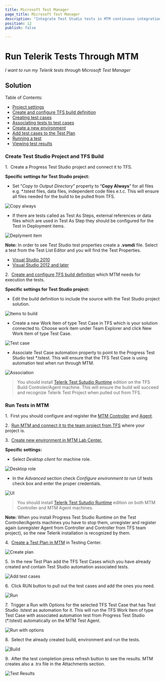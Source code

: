```yaml
---
title: Microsoft Test Manager
page_title: Microsoft Test Manager
description: "Integrate Test Studio tests in MTM continuous integration. Execute Test Studio tests with MTM."
position: 12
publish: false

---
```

# Run Telerik Tests Through МТМ

*I want to run my Telerik tests through Microsoft Test Manager*

## Solution

Table of Contents:

* <a href="/advanced-topics/build-server/mtm#project-settings">Project settings</a>
* <a href="/advanced-topics/build-server/mtm#create-and-configure-tfs-build-definition">Create and configure TFS build definition</a>
* <a href="/advanced-topics/build-server/mtm#create-test-cases">Creating test cases</a>
* <a href="/advanced-topics/build-server/mtm#associate-test-case">Associating tests to test cases</a>
* <a href="/advanced-topics/build-server/mtm#create-a-new-environment">Create a new environment</a>
* <a href="/advanced-topics/build-server/mtm#add-test-cases">Add test cases to the Test Plan</a>
* <a href="/advanced-topics/build-server/mtm#runnin-a-test">Running a test</a>
* <a href="/advanced-topics/build-server/mtm#viewing-test-results">Viewing test results</a>

### Create Test Studio Project and TFS Build

1.&nbsp; <a name="project-settings"></a>Create a Progress Test Studio project and connect it to TFS. 

**Specific settings for Test Studio project:**

* Set “*Copy to Output Directory*” property to “**Copy Always**” for all files e.g. *.tstest files, data files, independent code files e.t.c. This will ensure all files needed for the build to be pulled from TFS.

![Copy always][1]

* If there are tests called as Test As Steps, external references or data files which are used in Test As Step they should be configured for the Test in Deployment items. 
	
![Deplyment item][2]

**Note:** In order to see Test Studio test properties create a **.vsmdi** file. Select a test from the Test List Editor and you will find the Test Properties.

*  <a href="/getting-started/test-execution/visual-studio-test-list" target="_blank">Visual Studio 2010</a>
*  <a href="/getting-started/test-execution/visual-studio-2012-and-later-test-list" target="_blank">Visual Studio 2012 and later</a>

2.&nbsp; <a href="https://msdn.microsoft.com/en-us/library/ms181716.aspx" target="_blank" id="create-and-configure-tfs-build-definition">Create and configure TFS build definition</a> which MTM needs for execution the tests.

**Specific settings for Test Studio project:**

* Edit the build definition to include the source with the Test Studio project solution.

![Items to build][3]

* <a name="create-test-cases"></a>Create a new Work Item of type Test Case in TFS which is your solution connected to. Choose work item under Team Explorer and click New Work Item of type Test Case.

![Test case][4]

* <a name="associate-test-case"></a>Associate Test Case automation property to point to the Progress Test Studio test *.tstest. This will ensure that the TFS Test Case is using automation test when run through MTM.

![Association][5]

> You should install <a href="/general-information/test-studio-run-time" target="_blank">Telerik Test Sutudio Runtime</a> edition on the TFS Build Controler/Agent machine. This will ensure the build will succeed and recognize Telerik Test Project when pulled out from TFS.

### Run Tests in MTM

1.&nbsp; First you should configure and register the <a href="https://msdn.microsoft.com/en-us/library/hh546460.aspx" target="_blank">MTM Controller</a> and <a href="https://msdn.microsoft.com/en-us/library/dd648127.aspx" target="_blank">Agent</a>.

2.&nbsp; <a href="https://msdn.microsoft.com/en-us/library/dd380739.aspx" target="_blank">Run MTM and connect it to the team project from TFS</a> where your project is.

3.&nbsp; <a href="https://msdn.microsoft.com/en-us/library/ee390842.aspx" target="_blank" id="create-a-new-environment">Create new environment in MTM Lab Center.</a>

**Specific settings:**

* Select *Desktop client* for machine role.

![Desktop role][9]

* In the *Advanced* section check *Configure environment to run UI* tests check box and enter the proper credentials.

![UI][10]   

> You should install <a href="/general-information/test-studio-run-time" target="_blank">Telerik Test Sutudio Runtime</a> edition on both MTM Controller and MTM Agent machines.

**Note:** When you install Progress Test Studio Runtime on the Test Controller/Agents machines you have to stop them, unregister and register again (unregister Agent from Controller and Controller from TFS team project), so the new Telerik installation is recognized by them.

4.&nbsp; <a href="https://msdn.microsoft.com/en-us/library/vstudio/dd286583(v=vs.110).aspx" target="_blank">Create a Test Plan in MTM</a> in Testing Center.

![Create plan][6]

5.&nbsp; <a name="add-test-cases"></a>In the new Test Plan add the TFS Test Cases which you have already created and contain Test Studio automation associated tests.

![Add test cases][7]


6.&nbsp; Click RUN button to pull out the test cases and add the ones you need.

![Run][8]

7.&nbsp; <a name="runnin-a-test"></a>Trigger a Run with Options for the selected TFS Test Case that has Test Studio .tstest as automation for it. This will run the TFS Work Item of type Test Case with associated automation test from Progress Test Studio (*.tstest) automatically on the MTM Test Agent.

![Run with options][11]

8.&nbsp; Select the already created build, environment and run the tests.

![Build][12]

9.&nbsp; <a name="viewing-test-results"></a>After the test completion press refresh button to see the results. MTM creates also a .trx file in the Attachments section.

![Test Results][13]

[1]: /img/advanced-topics/build-server/mtm/fig1.png
[2]: /img/advanced-topics/build-server/mtm/fig2.png
[3]: /img/advanced-topics/build-server/mtm/fig3.png
[4]: /img/advanced-topics/build-server/mtm/fig4.png
[5]: /img/advanced-topics/build-server/mtm/fig5.png
[6]: /img/advanced-topics/build-server/mtm/fig6.png
[7]: /img/advanced-topics/build-server/mtm/fig7.png
[8]: /img/advanced-topics/build-server/mtm/fig8.png
[9]: /img/advanced-topics/build-server/mtm/fig9.png
[10]: /img/advanced-topics/build-server/mtm/fig10.png
[11]: /img/advanced-topics/build-server/mtm/fig11.png
[12]: /img/advanced-topics/build-server/mtm/fig12.png
[13]: /img/advanced-topics/build-server/mtm/fig13.png